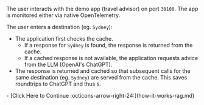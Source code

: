 The user interacts with the demo app (travel advisor) on port `30100`. The app is monitored either via native OpenTelemetry.

The user enters a destination (eg. `Sydney`):

* The application first checks the cache.
    * If a response for `Sydney` is found, the response is returned from the cache.
    * If a cached response is not available, the application requests advice from the LLM (OpenAI's ChatGPT).
* The response is returned and cached so that subsequent calls for the same destination (eg. `Sydney`) are served from the cache. This saves roundtrips to ChatGPT and thus `$`.

<div class="grid cards" markdown>
- [Click Here to Continue :octicons-arrow-right-24:](how-it-works-rag.md)
</div>